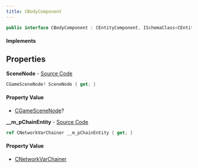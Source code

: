 ```yaml
---
title: CBodyComponent
---
```


```csharp
public interface CBodyComponent : CEntityComponent, ISchemaClass<CEntityComponent>, ISchemaClass<CBodyComponent>, ISchemaField, ISchemaClass, INativeHandle
```

#### Implements

## Properties

**SceneNode** - [Source Code](https://github.com/swiftly-solution/swiftlys2/blob/main/managed/src/SwiftlyS2.Generated/Schemas/Interfaces/CBodyComponent.cs#L16)

```csharp
CGameSceneNode? SceneNode { get; }
```

#### Property Value

- [CGameSceneNode](/docs/api/shared/schemadefinitions/cgamescenenode)?

**__m_pChainEntity** - [Source Code](https://github.com/swiftly-solution/swiftlys2/blob/main/managed/src/SwiftlyS2.Generated/Schemas/Interfaces/CBodyComponent.cs#L18)

```csharp
ref CNetworkVarChainer __m_pChainEntity { get; }
```

#### Property Value

- [CNetworkVarChainer](/docs/api/shared/natives/cnetworkvarchainer)

